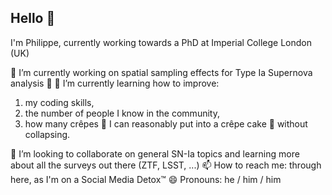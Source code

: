 ## Hello 👋

I'm Philippe, currently working towards a PhD at Imperial College London (UK)

🔭 I’m currently working on spatial sampling effects for Type Ia Supernova analysis 🔭
🌱 I’m currently learning how to improve:
  1. my coding skills,
  2. the number of people I know in the community,
  3. how many crêpes 🥞 I can reasonably put into a crêpe cake 🍰 without collapsing.

👯 I’m looking to collaborate on general SN-Ia topics and learning more about all the surveys out there (ZTF, LSST, ...)
📫 How to reach me: through here, as I'm on a Social Media Detox™
😄 Pronouns: he / him / him

